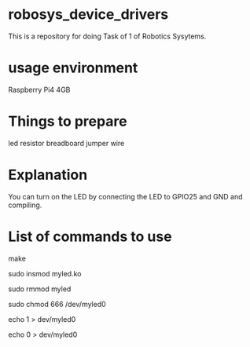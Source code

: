 # robosys_device_drivers
This is a repository for doing Task of 1 of Robotics Sysytems.

#  usage environment
Raspberry Pi4 4GB

# Things to prepare
led
resistor
breadboard
jumper wire

# Explanation
You can turn on the LED by connecting the LED to GPIO25 and GND and compiling.

# List of commands to use
make

sudo insmod myled.ko

sudo rmmod myled

sudo chmod 666 /dev/myled0

echo 1 > dev/myled0

echo 0 > dev/myled0



